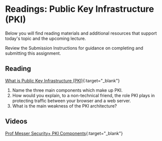 # Readings: Public Key Infrastructure (PKI)

Below you will find reading materials and additional resources that support today's topic and the upcoming lecture.

Review the Submission Instructions for guidance on completing and submitting this assignment.

## Reading

[What is Public Key Infrastructure (PKI)](https://www.ssh.com/pki/){:target="_blank"}

1. Name the three main components which make up PKI.
1. How would you explain, to a non-technical friend, the role PKI plays in protecting traffic between your browser and a web server.
1. What is the main weakness of the PKI architecture?

## Videos

[Prof Messer Security+ PKI Components](https://www.youtube.com/watch?v=3yuad7_bszE){:target="_blank"}
